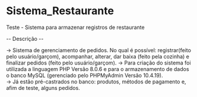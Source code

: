 # Sistema_Restaurante
Teste - Sistema para armazenar registros de restaurante

-- Descrição -- 

-> Sistema de gerenciamento de pedidos. No qual é possível: registrar(feito pelo usuário/garçom), acompanhar, alterar, dar baixa (feito pela cozinha) e finalizar pedidos (feito pelo usuário/garçom).
-> Para criação do sistema foi utilizada a linguagem PHP Versão 8.0.6 e para o armazenamento de dados o banco MySQL (gerenciado pelo PHPMyAdmin Versão 10.4.19).   
-> Já estão pré-castrados no banco: produtos, métodos de pagamento e, afim de teste, alguns pedidos.  
